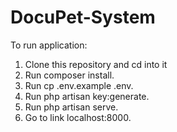 # DocuPet-System

To run application:
1. Clone this repository and cd into it
2. Run composer install.
3. Run cp .env.example .env.
4. Run php artisan key:generate.
5. Run php artisan serve.
6. Go to link localhost:8000.
